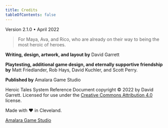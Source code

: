 ```yaml
---
title: Credits
tableOfContents: false
---
```


Version 2.1.0 • April 2022

> For Maya, Ava, and Rico, who are already on their way to being the most heroic of heroes.

**Writing, design, artwork, and layout by** David Garrett

**Playtesting, additional game design, and eternally supportive friendship by** Matt Friedlander, Rob Hays, David Kuchler, and Scott Perry.

**Published by** Amalara Game Studio

Heroic Tales System Reference Document copyright © 2022 by David Garrett. Licensed for use under the [Creative Commons Attribution 4.0](https://creativecommons.org/licenses/by/4.0/) license.

Made with ❤️ in Cleveland.

[Amalara Game Studio](https://amalara.com)